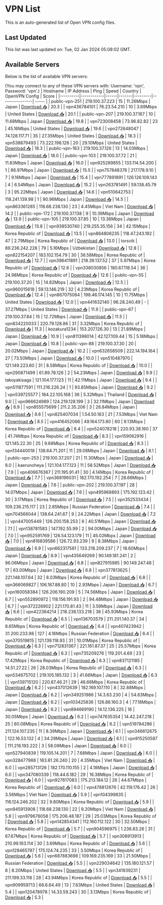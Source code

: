 # VPN List

This is an auto-generated list of Open VPN config files.

## Last Updated

This list was last updated on: Tue, 02 Jan 2024 05:08:02 GMT.

## Available Servers

Below is the list of available VPN servers:

(You may connect to any of these VPN servers with: Username: 'vpn', Password: 'vpn'.)
| Hostname | IP Address | Ping | Speed | Country | OpenVPN Config | Score |
|----------|------------|------|-------|---------|----------------| ----- |
| public-vpn-251 | 219.100.37.223 | 15 | 11.26Mbps | Japan | [Download 📥](./configs/server_0_JP.ovpn) | 20.3 |
| vpn436784101 | 76.23.54.210 | 10 | 3.69Mbps | United States | [Download 📥](./configs/server_1_US.ovpn) | 20.1 |
| public-vpn-207 | 219.100.37.167 | 10 | 11.68Mbps | Japan | [Download 📥](./configs/server_2_JP.ovpn) | 19.8 |
| vpn723008458 | 73.96.82.82 | 23 | 45.16Mbps | United States | [Download 📥](./configs/server_3_US.ovpn) | 19.6 |
| vpn272648047 | 74.128.117.71 | 35 | 27.35Mbps | United States | [Download 📥](./configs/server_4_US.ovpn) | 18.3 |
| vpn538879493 | 73.222.198.126 | 20 | 29.10Mbps | United States | [Download 📥](./configs/server_5_US.ovpn) | 18.3 |
| public-vpn-163 | 219.100.37.126 | 13 | 14.03Mbps | Japan | [Download 📥](./configs/server_6_JP.ovpn) | 18.0 |
| public-vpn-103 | 219.100.37.72 | 21 | 11.83Mbps | Japan | [Download 📥](./configs/server_7_JP.ovpn) | 16.0 |
| vpn925289855 | 133.114.54.200 | 1 | 86.97Mbps | Japan | [Download 📥](./configs/server_8_JP.ovpn) | 15.5 |
| vpn757848378 | 217.178.9.10 | 7 | 9.16Mbps | Japan | [Download 📥](./configs/server_9_JP.ovpn) | 15.4 |
| vpn777891891 | 126.126.109.143 | 4 | 6.54Mbps | Japan | [Download 📥](./configs/server_10_JP.ovpn) | 15.2 |
| vpn263781491 | 59.138.45.79 | 3 | 95.22Mbps | Japan | [Download 📥](./configs/server_11_JP.ovpn) | 14.6 |
| vpn510642753 | 118.241.139.98 | 1 | 90.96Mbps | Japan | [Download 📥](./configs/server_12_JP.ovpn) | 14.5 |
| vpn863361285 | 118.68.238.130 | 23 | 4.45Mbps | Viet Nam | [Download 📥](./configs/server_13_VN.ovpn) | 14.2 |
| public-vpn-172 | 219.100.37.138 | 9 | 10.39Mbps | Japan | [Download 📥](./configs/server_14_JP.ovpn) | 13.9 |
| public-vpn-105 | 219.100.37.85 | 10 | 13.36Mbps | Japan | [Download 📥](./configs/server_15_JP.ovpn) | 13.8 |
| vpn938530740 | 219.255.35.156 | 34 | 42.15Mbps | Korea Republic of | [Download 📥](./configs/server_16_KR.ovpn) | 13.5 |
| vpn864806235 | 118.47.243.192 | 47 | 2.79Mbps | Korea Republic of | [Download 📥](./configs/server_17_KR.ovpn) | 13.0 |
| torsvik | 89.236.242.228 | 79 | 5.16Mbps | Uzbekistan | [Download 📥](./configs/server_18_UZ.ovpn) | 12.8 |
| vpn822154207 | 183.102.154.79 | 30 | 36.58Mbps | Korea Republic of | [Download 📥](./configs/server_19_KR.ovpn) | 12.7 |
| vpn396411891 | 218.39.137.52 | 37 | 5.97Mbps | Korea Republic of | [Download 📥](./configs/server_20_KR.ovpn) | 12.6 |
| vpn338030856 | 180.67.118.54 | 36 | 24.98Mbps | Korea Republic of | [Download 📥](./configs/server_21_KR.ovpn) | 12.6 |
| public-vpn-55 | 219.100.37.20 | 15 | 14.82Mbps | Japan | [Download 📥](./configs/server_22_JP.ovpn) | 12.5 |
| vpn960015618 | 59.13.146.219 | 32 | 4.23Mbps | Korea Republic of | [Download 📥](./configs/server_23_KR.ovpn) | 12.4 |
| vpn867075084 | 198.46.174.145 | 10 | 11.75Mbps | United States | [Download 📥](./configs/server_24_US.ovpn) | 12.0 |
| vpn441632140 | 96.28.240.49 | - | 37.27Mbps | United States | [Download 📥](./configs/server_25_US.ovpn) | 11.9 |
| public-vpn-67 | 219.100.37.84 | 15 | 12.72Mbps | Japan | [Download 📥](./configs/server_26_JP.ovpn) | 11.5 |
| vpn834220033 | 220.79.128.86 | 31 | 3.32Mbps | Korea Republic of | [Download 📥](./configs/server_27_KR.ovpn) | 11.3 |
| kozakura1234 | 153.207.126.30 | 13 | 21.89Mbps | Japan | [Download 📥](./configs/server_28_JP.ovpn) | 10.9 |
| vpn811398014 | 42.127.109.44 | 15 | 5.18Mbps | Japan | [Download 📥](./configs/server_29_JP.ovpn) | 10.8 |
| public-vpn-88 | 219.100.37.30 | 20 | 20.02Mbps | Japan | [Download 📥](./configs/server_30_JP.ovpn) | 10.2 |
| vpn632658509 | 222.14.194.164 | 27 | 73.50Mbps | Japan | [Download 📥](./configs/server_31_JP.ovpn) | 10.0 |
| vpn510487970 | 121.149.223.60 | 31 | 8.58Mbps | Korea Republic of | [Download 📥](./configs/server_32_KR.ovpn) | 10.0 |
| vpn290871499 | 61.89.78.126 | 2 | 54.23Mbps | Japan | [Download 📥](./configs/server_33_JP.ovpn) | 9.9 |
| takoyakisaga | 121.104.177.123 | 11 | 42.11Mbps | Japan | [Download 📥](./configs/server_34_JP.ovpn) | 9.4 |
| vpn511877591 | 111.216.226.24 | 1 | 93.85Mbps | Japan | [Download 📥](./configs/server_35_JP.ovpn) | 9.2 |
| vpn539725577 | 184.22.105.168 | 36 | 5.32Mbps | Thailand | [Download 📥](./configs/server_36_TH.ovpn) | 9.0 |
| vpn966624989 | 124.219.128.199 | 3 | 32.11Mbps | Japan | [Download 📥](./configs/server_37_JP.ovpn) | 8.9 |
| vpn855575699 | 211.2.35.206 | 3 | 28.84Mbps | Japan | [Download 📥](./configs/server_38_JP.ovpn) | 8.6 |
| vpn825407034 | 1.54.50.163 | 21 | 7.53Mbps | Viet Nam | [Download 📥](./configs/server_39_VN.ovpn) | 8.5 |
| vpn416452066 | 49.164.173.80 | 60 | 9.13Mbps | Korea Republic of | [Download 📥](./configs/server_40_KR.ovpn) | 8.4 |
| vpn524078218 | 220.93.38.160 | 37 | 41.74Mbps | Korea Republic of | [Download 📥](./configs/server_41_KR.ovpn) | 8.3 |
| vpn159062916 | 121.145.22.30 | 25 | 9.68Mbps | Korea Republic of | [Download 📥](./configs/server_42_KR.ovpn) | 8.3 |
| vpn134440018 | 138.64.71.201 | 11 | 29.08Mbps | Japan | [Download 📥](./configs/server_43_JP.ovpn) | 8.1 |
| public-vpn-253 | 219.100.37.207 | 21 | 11.30Mbps | Japan | [Download 📥](./configs/server_44_JP.ovpn) | 8.0 |
| kaerunoheya | 121.104.177.123 | 11 | 58.52Mbps | Japan | [Download 📥](./configs/server_45_JP.ovpn) | 7.9 |
| vpn406676367 | 211.195.91.41 | 30 | 4.14Mbps | Korea Republic of | [Download 📥](./configs/server_46_KR.ovpn) | 7.7 |
| vpn368196031 | 182.170.192.254 | 7 | 28.66Mbps | Japan | [Download 📥](./configs/server_47_JP.ovpn) | 7.6 |
| public-vpn-202 | 219.100.37.197 | 28 | 14.07Mbps | Japan | [Download 📥](./configs/server_48_JP.ovpn) | 7.6 |
| vpn495968893 | 175.192.123.42 | 30 | 3.17Mbps | Korea Republic of | [Download 📥](./configs/server_49_KR.ovpn) | 7.5 |
| vpn352533434 | 109.236.215.117 | 23 | 2.85Mbps | Russian Federation | [Download 📥](./configs/server_50_RU.ovpn) | 7.4 |
| vpn704566044 | 138.64.241.67 | 9 | 24.22Mbps | Japan | [Download 📥](./configs/server_51_JP.ovpn) | 7.2 |
| vpn447005449 | 126.200.158.253 | 6 | 40.51Mbps | Japan | [Download 📥](./configs/server_52_JP.ovpn) | 7.1 |
| vpn138781583 | 147.192.55.99 | 2 | 94.00Mbps | Japan | [Download 📥](./configs/server_53_JP.ovpn) | 7.0 |
| vpn952591769 | 126.54.123.179 | 11 | 45.02Mbps | Japan | [Download 📥](./configs/server_54_JP.ovpn) | 7.0 |
| vpn816839586 | 126.72.93.239 | 9 | 8.38Mbps | Japan | [Download 📥](./configs/server_55_JP.ovpn) | 6.9 |
| vpn662317581 | 133.218.209.237 | 7 | 18.60Mbps | Japan | [Download 📥](./configs/server_56_JP.ovpn) | 6.9 |
| vpn435649269 | 90.149.181.241 | 2 | 96.06Mbps | Japan | [Download 📥](./configs/server_57_JP.ovpn) | 6.8 |
| vpn827915985 | 90.149.247.48 | 17 | 63.00Mbps | Japan | [Download 📥](./configs/server_58_JP.ovpn) | 6.8 |
| vpn377813625 | 221.148.107.64 | 32 | 8.03Mbps | Korea Republic of | [Download 📥](./configs/server_59_KR.ovpn) | 6.8 |
| vpn366069827 | 106.167.88.80 | 10 | 2.93Mbps | Japan | [Download 📥](./configs/server_60_JP.ovpn) | 6.7 |
| vpn160058384 | 126.206.190.209 | 5 | 74.56Mbps | Japan | [Download 📥](./configs/server_61_JP.ovpn) | 6.7 |
| vpn552890972 | 118.156.191.93 | 2 | 94.48Mbps | Japan | [Download 📥](./configs/server_62_JP.ovpn) | 6.7 |
| vpn372226902 | 221.170.81.43 | 11 | 3.59Mbps | Japan | [Download 📥](./configs/server_63_JP.ovpn) | 6.6 |
| vpn422364214 | 218.238.133.218 | 36 | 45.93Mbps | Korea Republic of | [Download 📥](./configs/server_64_KR.ovpn) | 6.5 |
| vpn136703579 | 211.201.140.37 | 34 | 8.65Mbps | Korea Republic of | [Download 📥](./configs/server_65_KR.ovpn) | 6.4 |
| vpn407423942 | 31.200.233.98 | 127 | 4.16Mbps | Russian Federation | [Download 📥](./configs/server_66_RU.ovpn) | 6.4 |
| vpn370519815 | 121.139.118.93 | 31 | 10.01Mbps | Korea Republic of | [Download 📥](./configs/server_67_KR.ovpn) | 6.3 |
| vpn712831367 | 221.161.87.37 | 25 | 25.57Mbps | Korea Republic of | [Download 📥](./configs/server_68_KR.ovpn) | 6.3 |
| vpn735209276 | 119.201.4.69 | 23 | 17.42Mbps | Korea Republic of | [Download 📥](./configs/server_69_KR.ovpn) | 6.3 |
| vpn837121185 | 14.51.27.22 | 26 | 28.03Mbps | Korea Republic of | [Download 📥](./configs/server_70_KR.ovpn) | 6.3 |
| vpn534675702 | 219.105.185.132 | 3 | 41.66Mbps | Japan | [Download 📥](./configs/server_71_JP.ovpn) | 6.3 |
| vpn139715120 | 220.87.46.21 | 29 | 46.66Mbps | Korea Republic of | [Download 📥](./configs/server_72_KR.ovpn) | 6.2 |
| vpn437012639 | 182.169.107.110 | 8 | 32.88Mbps | Japan | [Download 📥](./configs/server_73_JP.ovpn) | 6.2 |
| vpn349251986 | 14.3.63.230 | 4 | 54.63Mbps | Japan | [Download 📥](./configs/server_74_JP.ovpn) | 6.2 |
| vpn103425836 | 126.88.160.3 | 4 | 77.18Mbps | Japan | [Download 📥](./configs/server_75_JP.ovpn) | 6.2 |
| vpn894669190 | 14.12.136.225 | 16 | 30.05Mbps | Japan | [Download 📥](./configs/server_76_JP.ovpn) | 6.2 |
| vpn747635354 | 14.42.247.218 | 25 | 60.08Mbps | Korea Republic of | [Download 📥](./configs/server_77_KR.ovpn) | 6.2 |
| vpn519784286 | 211.124.107.235 | 11 | 8.39Mbps | Japan | [Download 📥](./configs/server_78_JP.ovpn) | 6.1 |
| vpn346612675 | 122.16.53.132 | 4 | 34.29Mbps | Japan | [Download 📥](./configs/server_79_JP.ovpn) | 6.1 |
| vpn915250587 | 111.216.193.222 | 3 | 58.09Mbps | Japan | [Download 📥](./configs/server_80_JP.ovpn) | 6.0 |
| vpn527940839 | 119.105.14.201 | 7 | 7.68Mbps | Japan | [Download 📥](./configs/server_81_JP.ovpn) | 6.0 |
| vpn328477988 | 183.81.26.240 | 20 | 4.35Mbps | Viet Nam | [Download 📥](./configs/server_82_VN.ovpn) | 6.0 |
| vpn285713126 | 182.170.110.155 | 2 | 4.18Mbps | Japan | [Download 📥](./configs/server_83_JP.ovpn) | 6.0 |
| vpn347080339 | 118.44.6.182 | 29 | 16.38Mbps | Korea Republic of | [Download 📥](./configs/server_84_KR.ovpn) | 6.0 |
| vpn927617083 | 175.213.184.12 | 26 | 44.67Mbps | Korea Republic of | [Download 📥](./configs/server_85_KR.ovpn) | 6.0 |
| vpn478812676 | 42.119.176.42 | 26 | 3.56Mbps | Viet Nam | [Download 📥](./configs/server_86_VN.ovpn) | 5.9 |
| vpn104399835 | 116.124.246.202 | 32 | 9.80Mbps | Korea Republic of | [Download 📥](./configs/server_87_KR.ovpn) | 5.9 |
| vpn945913908 | 118.68.238.130 | 22 | 9.20Mbps | Viet Nam | [Download 📥](./configs/server_88_VN.ovpn) | 5.8 |
| vpn979676058 | 175.206.48.187 | 29 | 25.03Mbps | Korea Republic of | [Download 📥](./configs/server_89_KR.ovpn) | 5.8 |
| vpn142854341 | 112.160.112.122 | 30 | 32.50Mbps | Korea Republic of | [Download 📥](./configs/server_90_KR.ovpn) | 5.7 |
| vpn904596975 | 1.236.83.26 | 31 | 67.67Mbps | Korea Republic of | [Download 📥](./configs/server_91_KR.ovpn) | 5.7 |
| vpn308913913 | 210.99.163.114 | 30 | 3.69Mbps | Korea Republic of | [Download 📥](./configs/server_92_KR.ovpn) | 5.6 |
| vpn128465787 | 175.124.74.235 | 33 | 3.50Mbps | Korea Republic of | [Download 📥](./configs/server_93_KR.ovpn) | 5.6 |
| vpn687883698 | 109.169.235.169 | 33 | 21.50Mbps | Russian Federation | [Download 📥](./configs/server_94_RU.ovpn) | 5.5 |
| vpn229034642 | 135.180.121.57 | 8 | 8.20Mbps | United States | [Download 📥](./configs/server_95_US.ovpn) | 5.5 |
| vpn341939231 | 211.199.33.118 | 28 | 43.94Mbps | Korea Republic of | [Download 📥](./configs/server_96_KR.ovpn) | 5.5 |
| vpn909959713 | 68.6.64.49 | 13 | 7.63Mbps | United States | [Download 📥](./configs/server_97_US.ovpn) | 5.4 |
| vpn120478978 | 14.33.59.243 | 30 | 3.13Mbps | Korea Republic of | [Download 📥](./configs/server_98_KR.ovpn) | 5.3 |
